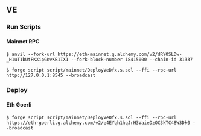## VE

### Run Scripts

#### Mainnet RPC

```
$ anvil --fork-url https://eth-mainnet.g.alchemy.com/v2/dRYOSLDw-_H1uT1bUtFKXipGKvKB1IX1 --fork-block-number 18415000 --chain-id 31337
```

```
$ forge script script/mainnet/DeployVeDfx.s.sol --ffi --rpc-url http://127.0.0.1:8545 --broadcast
```

### Deploy

#### Eth Goerli

```
$ forge script script/mainnet/DeployVeDfx.s.sol --ffi --rpc-url https://eth-goerli.g.alchemy.com/v2/e4EYqh1hqJrH3VaieDzOC3kTC48W3Dk0 --broadcast
```
